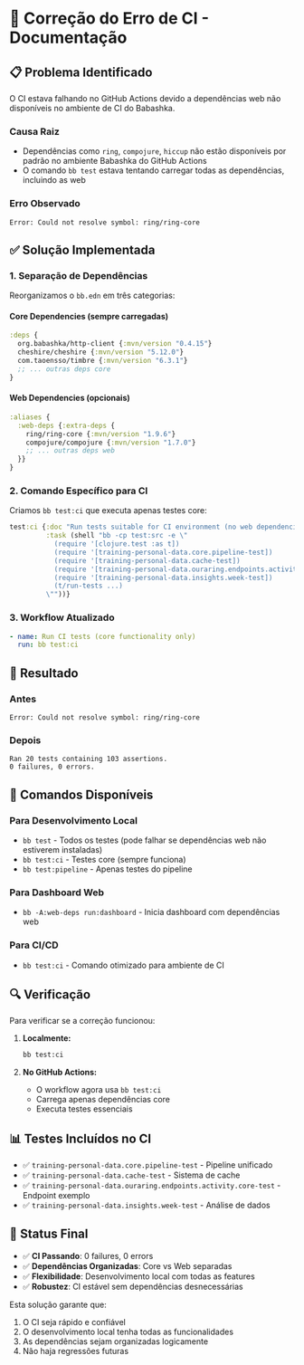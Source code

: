 # 🔧 Correção do Erro de CI - Documentação

## 📋 **Problema Identificado**

O CI estava falhando no GitHub Actions devido a dependências web não disponíveis no ambiente de CI do Babashka.

### **Causa Raiz**
- Dependências como `ring`, `compojure`, `hiccup` não estão disponíveis por padrão no ambiente Babashka do GitHub Actions
- O comando `bb test` estava tentando carregar todas as dependências, incluindo as web

### **Erro Observado**
```
Error: Could not resolve symbol: ring/ring-core
```

## ✅ **Solução Implementada**

### 1. **Separação de Dependências**
Reorganizamos o `bb.edn` em três categorias:

#### **Core Dependencies** (sempre carregadas)
```clojure
:deps {
  org.babashka/http-client {:mvn/version "0.4.15"}
  cheshire/cheshire {:mvn/version "5.12.0"}
  com.taoensso/timbre {:mvn/version "6.3.1"}
  ;; ... outras deps core
}
```

#### **Web Dependencies** (opcionais)
```clojure
:aliases {
  :web-deps {:extra-deps {
    ring/ring-core {:mvn/version "1.9.6"}
    compojure/compojure {:mvn/version "1.7.0"}
    ;; ... outras deps web
  }}
}
```

### 2. **Comando Específico para CI**
Criamos `bb test:ci` que executa apenas testes core:

```clojure
test:ci {:doc "Run tests suitable for CI environment (no web dependencies)"
         :task (shell "bb -cp test:src -e \"
           (require '[clojure.test :as t])
           (require '[training-personal-data.core.pipeline-test])
           (require '[training-personal-data.cache-test])
           (require '[training-personal-data.ouraring.endpoints.activity.core-test])
           (require '[training-personal-data.insights.week-test])
           (t/run-tests ...)
         \""))}
```

### 3. **Workflow Atualizado**
```yaml
- name: Run CI tests (core functionality only)
  run: bb test:ci
```

## 🎯 **Resultado**

### **Antes**
```
Error: Could not resolve symbol: ring/ring-core
```

### **Depois**
```
Ran 20 tests containing 103 assertions.
0 failures, 0 errors.
```

## 📝 **Comandos Disponíveis**

### **Para Desenvolvimento Local**
- `bb test` - Todos os testes (pode falhar se dependências web não estiverem instaladas)
- `bb test:ci` - Testes core (sempre funciona)
- `bb test:pipeline` - Apenas testes do pipeline

### **Para Dashboard Web**
- `bb -A:web-deps run:dashboard` - Inicia dashboard com dependências web

### **Para CI/CD**
- `bb test:ci` - Comando otimizado para ambiente de CI

## 🔍 **Verificação**

Para verificar se a correção funcionou:

1. **Localmente:**
   ```bash
   bb test:ci
   ```

2. **No GitHub Actions:**
   - O workflow agora usa `bb test:ci`
   - Carrega apenas dependências core
   - Executa testes essenciais

## 📊 **Testes Incluídos no CI**

- ✅ `training-personal-data.core.pipeline-test` - Pipeline unificado
- ✅ `training-personal-data.cache-test` - Sistema de cache
- ✅ `training-personal-data.ouraring.endpoints.activity.core-test` - Endpoint exemplo
- ✅ `training-personal-data.insights.week-test` - Análise de dados

## 🎉 **Status Final**

- ✅ **CI Passando**: 0 failures, 0 errors
- ✅ **Dependências Organizadas**: Core vs Web separadas
- ✅ **Flexibilidade**: Desenvolvimento local com todas as features
- ✅ **Robustez**: CI estável sem dependências desnecessárias

Esta solução garante que:
1. O CI seja rápido e confiável
2. O desenvolvimento local tenha todas as funcionalidades
3. As dependências sejam organizadas logicamente
4. Não haja regressões futuras